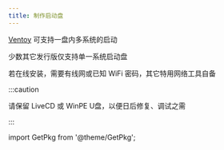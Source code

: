 ```yaml
---
title: 制作启动盘
---
```


[Ventoy](https://www.ventoy.net/cn/download.html)
可支持一盘内多系统的启动

<GetPkg name="ventoy" scoop choco />

少数其它发行版仅支持单一系统启动盘

<GetPkg name="etcher" scoop choco />

若在线安装，需要有线网或已知 WiFi 密码，其它特用网络工具自备

:::caution

请保留 LiveCD 或 WinPE U盘，以便日后修复、调试之需

:::

import GetPkg from '@theme/GetPkg';
